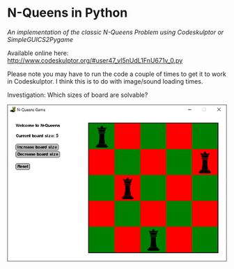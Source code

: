 # N-Queens in Python

*An implementation of the classic N-Queens Problem using Codeskulptor or SimpleGUICS2Pygame*

Available online here: http://www.codeskulptor.org/#user47_vI5nUdL1FnU671v_0.py

Please note you may have to run the code a couple of times to get it to work in Codeskulptor. I think this is to do with image/sound loading times.

Investigation: Which sizes of board are solvable?

![N queens problem in Python](5-queens.png)







